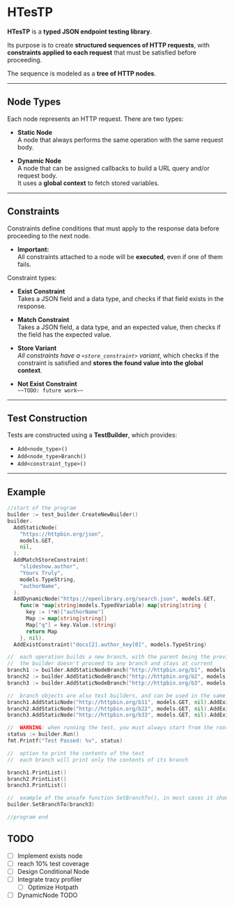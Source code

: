 # HTesTP

**HTesTP** is a **typed JSON endpoint testing library**.

Its purpose is to create **structured sequences of HTTP requests**, with **constraints applied to each request** that must be satisfied before proceeding.

The sequence is modeled as a **tree of HTTP nodes**.

---

## Node Types

Each node represents an HTTP request. There are two types:

- **Static Node**  
  A node that always performs the same operation with the same request body.

- **Dynamic Node**  
  A node that can be assigned callbacks to build a URL query and/or request body.  
  It uses a **global context** to fetch stored variables.

---

## Constraints

Constraints define conditions that must apply to the response data before proceeding to the next node.

- **Important:**  
  All constraints attached to a node will be **executed**, even if one of them fails.

Constraint types:

- **Exist Constraint**  
  Takes a JSON field and a data type, and checks if that field exists in the response.

- **Match Constraint**  
  Takes a JSON field, a data type, and an expected value, then checks if the field has the expected value.

- **Store Variant**  
  *All constraints have a `<store_constraint>` variant*, which checks if the constraint is satisfied and **stores the found value into the global context**.

- **Not Exist Constraint**  
  `~~TODO: future work~~`

---

## Test Construction

Tests are constructed using a **TestBuilder**, which provides:

- `Add<node_type>()`
- `Add<node_type>Branch()`
- `Add<constraint_type>()`

---

##  Example

```go
//start of the program
builder := test_builder.CreateNewBuilder()
builder.
  AddStaticNode(
    "https://httpbin.org/json",
    models.GET,
    nil,
  ).
  AddMatchStoreConstraint(
    "slideshow.author",
    "Yours Truly",
    models.TypeString,
    "authorName",
  ).
  AddDynamicNode("https://openlibrary.org/search.json", models.GET,
    func(m *map[string]models.TypedVariable) map[string]string {
      key := (*m)["authorName"]
      Map := map[string]string{}
      Map["q"] = key.Value.(string)
      return Map
    }, nil).
  AddExistConstraint("docs[2].author_key[0]", models.TypeString)

//	each operation builds a new branch, with the parent being the previous builder's current branch
//	the builder doesn't proceed to any branch and stays at current
branch1 := builder.AddStaticNodeBranch("http://httpbin.org/b1", models.GET, nil)
branch2 := builder.AddStaticNodeBranch("http://httpbin.org/b2", models.GET, nil)
branch3 := builder.AddStaticNodeBranch("http://httpbin.org/b3", models.GET, nil)

//	branch objects are also test builders, and can be used in the same manner
branch1.AddStaticNode("http://httpbin.org/b11", models.GET, nil).AddExistConstraint("num[12]", models.TypeFloat)
branch2.AddStaticNode("http://httpbin.org/b22", models.GET, nil).AddExistConstraint("num[12]", models.TypeFloat)
branch3.AddStaticNode("http://httpbin.org/b33", models.GET, nil).AddExistConstraint("num[12]", models.TypeFloat)

//	WARNING: when running the test, you must always start from the root builder
status := builder.Run()
fmt.Printf("Test Passed: %v", status)

//	option to print the contents of the test
//	each branch will print only the contents of its branch

branch1.PrintList()
branch2.PrintList()
branch3.PrintList()

//	example of the unsafe function SetBranchTo(), in most cases it shouldn't be used, as it can lead to unintentional unallocation of nodes
builder.SetBranchTo(branch3)

//program end
```



## TODO

 - [ ] Implement exists node
 - [ ] reach 10% test coverage
 - [ ] Design Conditional Node
 - [ ] Integrate tracy profiler
	 - [ ] Optimize Hotpath
 - [ ]  DynamicNode TODO
